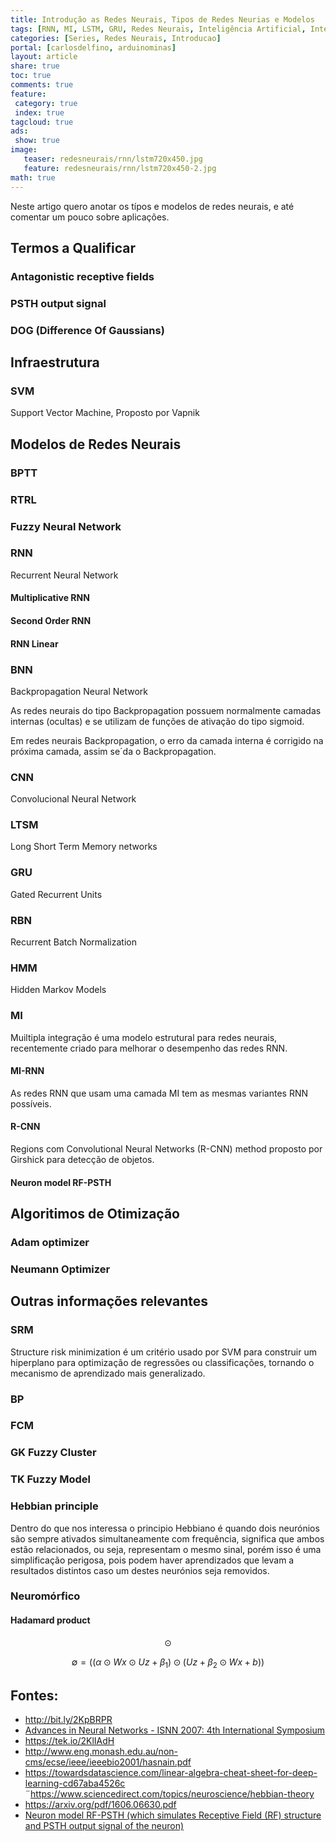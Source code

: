 ```yaml
---
title: Introdução as Redes Neurais, Tipos de Redes Neurias e Modelos 
tags: [RNN, MI, LSTM, GRU, Redes Neurais, Inteligência Artificial, Inteligência, Artificial, RNN, NN, LTSM, Formulas, Rampa Simetrica, Simetrica, Ativação Lógistica, Hiperbólica, Tangente, Tangente Hiperbólica, Função Logistica]
categories: [Series, Redes Neurais, Introducao]
portal: [carlosdelfino, arduinominas]
layout: article
share: true
toc: true
comments: true
feature:
 category: true
 index: true
tagcloud: true
ads: 
 show: true
image:
   teaser: redesneurais/rnn/lstm720x450.jpg
   feature: redesneurais/rnn/lstm720x450-2.jpg
math: true
---
```

Neste artigo quero anotar os típos e modelos de redes neurais, e até comentar um pouco sobre aplicações.

<!--more-->
## Termos a Qualificar

### Antagonistic receptive fields 

### PSTH output signal

### DOG (Difference Of Gaussians)


## Infraestrutura

### SVM

Support Vector Machine, Proposto por Vapnik



## Modelos de Redes Neurais

### BPTT

### RTRL

### Fuzzy Neural Network

### RNN

Recurrent Neural Network

#### Multiplicative RNN

#### Second Order RNN


#### RNN Linear

### BNN

Backpropagation Neural Network

As redes neurais do tipo Backpropagation possuem normalmente camadas internas (ocultas) e se utilizam de funções de ativação do tipo sigmoid.

Em redes neurais Backpropagation, o erro da camada interna é corrigido na próxima camada, assim se´da o Backpropagation.

### CNN

Convolucional Neural Network

### LTSM

Long Short Term Memory networks

### GRU

Gated Recurrent Units

### RBN

Recurrent Batch Normalization

### HMM

Hidden Markov Models

### MI

Muiltipla integração é uma modelo estrutural para redes neurais, recentemente criado para melhorar o desempenho das redes RNN.


#### MI-RNN

As redes RNN que usam uma camada MI tem as mesmas variantes RNN possíveis.

#### R-CNN

Regions com Convolutional Neural Networks (R-CNN) method proposto por Girshick para detecção de objetos.

#### Neuron model RF-PSTH 

## Algoritimos de Otimização

### Adam optimizer

### Neumann Optimizer

## Outras informações relevantes

### SRM

Structure risk minimization é um critério usado por SVM para construir um hiperplano para optimização de regressões ou classificações, tornando o mecanismo de aprendizado mais generalizado.

### BP

### FCM

### GK Fuzzy Cluster

### TK Fuzzy Model

### Hebbian principle

Dentro do que nos interessa o principio Hebbiano é quando dois neurónios são sempre ativados simultaneamente com frequência, significa que ambos estão relacionados, ou seja, representam o mesmo sinal, porém isso é uma simplificação perigosa, pois podem haver aprendizados que levam a resultados distintos caso um destes neurónios seja removidos.

### Neuromórfico

#### Hadamard product 

$$ \odot $$

$$
\emptyset = ((\alpha \odot Wx \odot Uz + \beta_1) \odot (Uz + \beta_2 \odot Wx + b))
$$


## Fontes:

* http://bit.ly/2KpBRPR
* [Advances in Neural Networks - ISNN 2007: 4th International Symposium](http://bit.ly/2HHI8og) 
* https://tek.io/2KlIAdH
* http://www.eng.monash.edu.au/non-cms/ecse/ieee/ieeebio2001/hasnain.pdf
* https://towardsdatascience.com/linear-algebra-cheat-sheet-for-deep-learning-cd67aba4526c
¨https://www.sciencedirect.com/topics/neuroscience/hebbian-theory
* https://arxiv.org/pdf/1606.06630.pdf
* [Neuron model RF-PSTH (which simulates Receptive Field (RF) structure and PSTH output signal of the neuron) ](http://neuroclusterbrain.com/neuron_model.html)
